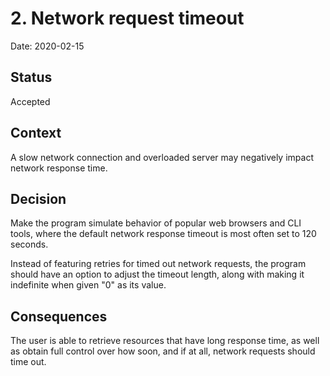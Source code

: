 # 2. Network request timeout

Date: 2020-02-15

## Status

Accepted

## Context

A slow network connection and overloaded server may negatively impact network response time.

## Decision

Make the program simulate behavior of popular web browsers and CLI tools, where the default network response timeout is most often set to 120 seconds.

Instead of featuring retries for timed out network requests, the program should have an option to adjust the timeout length, along with making it indefinite when given "0" as its value.

## Consequences

The user is able to retrieve resources that have long response time, as well as obtain full control over how soon, and if at all, network requests should time out.
